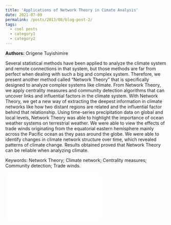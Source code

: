 ```yaml
---
title: 'Applications of Network Theory in Cimate Analysis'
date: 2021-07-09
permalink: /posts/2013/08/blog-post-2/
tags:
  - cool posts
  - category1
  - category2
---
```


<p class="page__date"><strong>
  <i class="fa fa-fw fa-users" aria-hidden="true"></i> Authors:</strong>
  Origene Tuyishimire
</p>

Several statistical methods have been applied to analyze the climate system and remote connections in that system, 
but those methods are far from perfect when dealing with such a big and complex system. Therefore, we present another method called “Network Theory” 
that is specifically designed to analyze complex systems like climate. From Network Theory, we apply
centrality measures and community detection algorithms that can uncover links and influential
factors in the climate system. With Network Theory, we get a new way of extracting the deepest
information in climate networks like how two distant regions are related and the influential factor
behind that relationship. Using time-series precipitation data on global and local levels, Network
Theory was able to highlight the importance of ocean weather systems on terrestrial weather. We
were able to view the effects of trade winds originating from the equatorial eastern hemisphere
mainly across the Pacific ocean as they pass around the globe. We were able to identify changes in
climate network structure over time, which revealed patterns of climate change. Results obtained
proved that Network Theory can be reliable when analyzing climate.

Keywords: Network Theory; Climate network; Centrality measures; Community detection; Trade
winds.

![Read the paper Here](/files/Network_Theory_in_climate_science.pdf)
